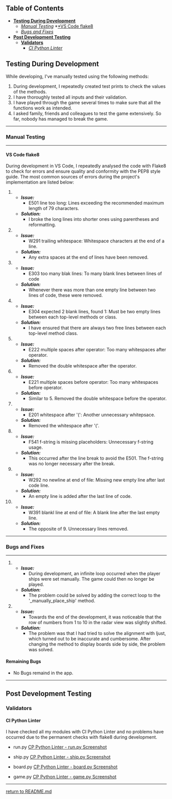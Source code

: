 ## Table of Contents
* [**Testing During Development**](#testing-during-development)
    * [*Manual Testing*](#manual-testing)
        *[*VS Code flake8](#vs-code-flake8)
    * [*Bugs and Fixes*](#bugs-and-fixes)
* [**Post Development Testing**](#post-development-testing)
  * [**Validators**](#validators)
      * [*CI Python Linter*](#ci-python-linter)

## **Testing During Development**
While developing, I've manually tested using the following methods:
1. During development, I repeatedly created test prints to check the values of the methods.
2. I have thoroughly tested all inputs and their validation.
3. I have played through the game several times to make sure that all the functions work as intended.
4. I asked family, friends and colleagues to test the game extensively. So far, nobody has managed to break the game.

***
### **Manual Testing**
***

#### **VS Code flake8**
During development in VS Code, I repeatedly analysed the code with Flake8 to check for errors and ensure quality and conformity with the PEP8 style guide. The most common sources of errors during the project's implementation are listed below:

1.  * ***Issue:*** 
        * E501 line too long: Lines exceeding the recommended maximum length of 79 characters.
    * ***Solution:*** 
        * I broke the long lines into shorter ones using parentheses and reformatting.

2.  * ***Issue:*** 
        * W291 trailing whitespace: Whitespace characters at the end of a line.
    * ***Solution:*** 
        * Any extra spaces at the end of lines have been removed.

3.  * ***Issue:*** 
        * E303 too many blak lines: To many blank lines between lines of code
    * ***Solution:*** 
        * Whenever there was more than one empty line between two lines of code, these were removed.

4.  * ***Issue:*** 
        * E304 expected 2 blank lines, found 1: Must be two empty lines between each top-level methods or class.
    * ***Solution:*** 
        * I have ensured that there are always two free lines between each top-level method class.

5.  * ***Issue:*** 
        * E222 multiple spaces after operator: Too many whitespaces after operator.
    * ***Solution:*** 
        * Removed the double whitespace after the operator.

6.  * ***Issue:*** 
        * E221 multiple spaces before operator: Too many whitespaces before operator.
    * ***Solution:*** 
        * Similar to 5. Removed the double whitespace before the operator.

7.  * ***Issue:*** 
        * E201 whitespace after '(': Another unnecessary whitepsace.
    * ***Solution:*** 
        * Removed the whitespace after '('.

8.  * ***Issue:*** 
        * F541 f-string is missing placeholders: Unnecessary f-string usage.
    * ***Solution:*** 
        * This occurred after the line break to avoid the E501. The f-string was no longer necessary after the break.

9.  * ***Issue:*** 
        * W292 no newline at end of file: Missing new empty line after last code line.
    * ***Solution:*** 
        * An empty line is added after the last line of code.

10. * ***Issue:*** 
        * W391 blankl line at end of file: A blank line after the last empty line.
    * ***Solution:*** 
        * The opposite of 9. Unnecessary lines removed.

***
### **Bugs and Fixes**
***

1. * ***Issue:*** 
        * During development, an infinite loop occurred when the player ships were set manually. The game could then no longer be played.
    * ***Solution:*** 
        * The problem could be solved by adding the correct loop to the '_manually_place_ship' method.

2. * ***Issue:*** 
        * Towards the end of the development, it was noticeable that the row of numbers from 1 to 10 in the radar view was slightly shifted.
    * ***Solution:*** 
        * The problem was that I had tried to solve the alignment with ljust, which turned out to be inaccurate and cumbersome. After changing the method to display boards side by side, the problem was solved.

#### **Remaining Bugs**  
* No Bugs remaind in the app.

***
## **Post Development Testing**

### **Validators**

#### **CI Python Linter**
I have checked all my modules with CI Python Linter and no problems have occurred due to the permanent checks with flake8 during development.

* run.py
[CP Python Linter - run.py Screenshot](docs/screenshots/cipl_run_py.png)

* ship.py
[CP Python Linter - ship.py Screenshot](docs/screenshots/cipl_ship_py.png)

* board.py
[CP Python Linter - board.py Screenshot](docs/screenshots/cipl_board_py.png)

* game.py
[CP Python Linter - game.py Screenshot](docs/screenshots/cipl_game_py.png)

***
[return to README.md](README.md)